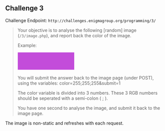 Challenge 3
-----------

Challenge Endpoint: `http://challenges.enigmagroup.org/programming/3/`

> Your objective is to analyse the following [random] image (`/3/image.php`),
> and report back the color of the image.
>
> Example:
>
> ![Example](./data/example.jpg)
>
> You will submit the answer back to the image page (under POST), using the
> variables: color=255;255;255&submit=1
>
> The color variable is divided into 3 numbers. These 3 RGB numbers should be
> seperated with a semi-colon ( ; ).
>
> You have one second to analyse the image, and submit it back to the image
> page.

The image is non-static and refreshes with each request.
